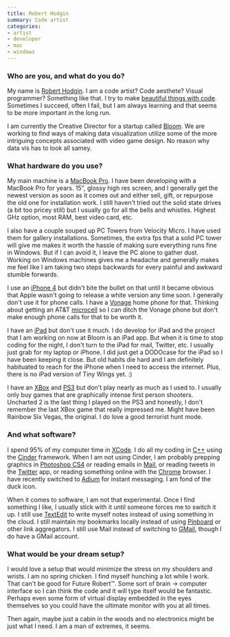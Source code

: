 ```yaml
---
title: Robert Hodgin
summary: Code artist
categories:
- artist
- developer
- mac
- windows
---
```


### Who are you, and what do you do?

My name is [Robert Hodgin](http://roberthodgin.com/ "Robert's website."). I am a code artist? Code aesthete? Visual programmer? Something like that. I try to make [beautiful things with code](http://vimeo.com/flight404/videos "Robert's videos on Vimeo."). Sometimes I succeed, often I fail, but I am always learning and that seems to be more important in the long run.

I am currently the Creative Director for a startup called [Bloom](http://bloom.io/ "A visualisation company."). We are working to find ways of making data visualization utilize some of the more intriguing concepts associated with video game design. No reason why data vis has to look all samey.

### What hardware do you use?

My main machine is a [MacBook Pro][macbook-pro]. I have been developing with a MacBook Pro for years. 15", glossy high res screen, and I generally get the newest version as soon as it comes out and either sell, gift, or repurpose the old one for installation work. I still haven't tried out the solid state drives (a bit too pricey still) but I usually go for all the bells and whistles. Highest GHz option, most RAM, best video card, etc.

I also have a couple souped up PC Towers from Velocity Micro. I have used them for gallery installations. Sometimes, the extra fps that a solid PC tower will give me makes it worth the hassle of making sure everything runs fine in Windows. But if I can avoid it, I leave the PC alone to gather dust. Working on Windows machines gives me a headache and generally makes me feel like I am taking two steps backwards for every painful and awkward stumble forwards.

I use an [iPhone 4][iphone-4] but didn't bite the bullet on that until it became obvious that Apple wasn't going to release a white version any time soon. I generally don't use it for phone calls. I have a [Vonage][] home phone for that. Thinking about getting an AT&T [microcell][3g-microcell] so I can ditch the Vonage phone but don't make enough phone calls for that to be worth it.

I have an [iPad][] but don't use it much. I do develop for iPad and the project that I am working on now at Bloom is an iPad app. But when it is time to stop coding for the night, I don't turn to the iPad for mail, Twitter, etc. I usually just grab for my laptop or iPhone. I did just get a DODOcase for the iPad so I have been keeping it close. But old habits die hard and I am definitely habituated to reach for the iPhone when I need to access the internet. Plus, there is no iPad version of Tiny Wings yet. :)

I have an [XBox][xbox-360] and [PS3][] but don't play nearly as much as I used to. I usually only buy games that are graphically intense first person shooters. Uncharted 2 is the last thing I played on the PS3 and honestly, I don't remember the last XBox game that really impressed me. Might have been Rainbow Six Vegas, the original. I do love a good terrorist hunt mode.

### And what software?

I spend 95% of my computer time in [XCode][]. I do all my coding in [C++][c-plusplus] using the [Cinder][] framework. When I am not using Cinder, I am probably prepping graphics in [Photoshop CS4][photoshop] or reading emails in [Mail][], or reading tweets in the [Twitter][twitter-mac] app, or reading something online with the [Chrome][] browser. I have recently switched to [Adium][] for instant messaging. I am fond of the duck icon. 

When it comes to software, I am not that experimental. Once I find something I like, I usually stick with it until someone forces me to switch it up. I still use [TextEdit][] to write myself notes instead of using something in the cloud. I still maintain my bookmarks locally instead of using [Pinboard][] or other link aggregators. I still use Mail instead of switching to [GMail][], though I do have a GMail account.

### What would be your dream setup?

I would love a setup that would minimize the stress on my shoulders and wrists. I am no spring chicken. I find myself hunching a lot while I work. That can't be good for Future Robert™. Some sort of brain -> computer interface so I can think the code and it will type itself would be fantastic. Perhaps even some form of virtual display embedded in the eyes themselves so you could have the ultimate monitor with you at all times.

Then again, maybe just a cabin in the woods and no electronics might be just what I need. I am a man of extremes, it seems.

[3g-microcell]: https://www.att.com/att/microcell/ "A personal 3G mini cell tower."
[ipad]: https://www.apple.com/ipad/ "A tablet device."
[iphone-4]: https://en.wikipedia.org/wiki/IPhone_4 "A smartphone."
[macbook-pro]: https://www.apple.com/macbook-pro/ "A laptop."
[ps3]: http://us.playstation.com/PS3/ "A shiny gaming console from Sony."
[xbox-360]: http://www.xbox.com:80/en-US/Xbox360 "A gaming console."
[adium]: https://en.wikipedia.org/wiki/Adium "A multi-protocol chat application for the Mac."
[c-plusplus]: https://en.wikipedia.org/wiki/C%2B%2B "A compiled programming language."
[chrome]: https://www.google.com/intl/en/chrome/browser/ "A WebKit-based browser, where each tab runs in its own thread."
[cinder]: https://libcinder.org/ "A C++ framework for visual and audio projects."
[gmail]: https://mail.google.com/mail/ "Web-based email."
[mail]: https://en.wikipedia.org/wiki/Mail_(application) "The default Mac OS X mail client."
[photoshop]: https://www.adobe.com/products/photoshop.html "A bitmap image editor."
[pinboard]: http://pinboard.in/ "A bookmarking web service."
[textedit]: https://support.apple.com/en-us/HT2523 "A text editor included with Mac OS X."
[twitter-mac]: https://itunes.apple.com/us/app/twitter/id409789998 "A Mac client for Twitter."
[vonage]: https://www.vonage.com/ "A VoIP service."
[xcode]: https://en.wikipedia.org/wiki/Xcode "An IDE for Mac developers."
